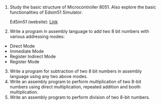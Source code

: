 1. Study the basic structure of Microcontroller 8051. Also explore the  basic functionalities of Edsim51 Simulator.

    EdSim51 (website): [Link](https://www.edsim51.com/)
2. Write a program in assembly language to add two 8 bit numbers with various addressing modes:
  - Direct Mode
  - Immediate Mode
  - Register Indirect Mode
  - Register Mode

3. Write a program for subtraction of two 8 bit numbers in assembly language using any two above modes.
4. Write an assembly program to perform multiplication of two 8-bit numbers using direct multiplication, repeated addition and booth multiplication.
5. Write an assembly program to perform division of two 8-bit numbers.
